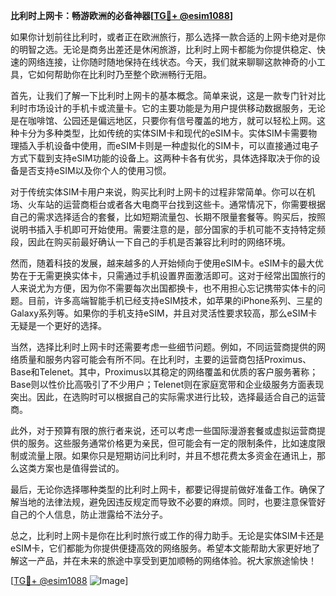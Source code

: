 **比利时上网卡：畅游欧洲的必备神器[[TG💪+ @esim1088](https://t.me/s/esim1088)]**

如果你计划前往比利时，或者正在欧洲旅行，那么选择一款合适的上网卡绝对是你的明智之选。无论是商务出差还是休闲旅游，比利时上网卡都能为你提供稳定、快速的网络连接，让你随时随地保持在线状态。今天，我们就来聊聊这款神奇的小工具，它如何帮助你在比利时乃至整个欧洲畅行无阻。

首先，让我们了解一下比利时上网卡的基本概念。简单来说，这是一款专门针对比利时市场设计的手机卡或流量卡。它的主要功能是为用户提供移动数据服务，无论是在咖啡馆、公园还是偏远地区，只要你有信号覆盖的地方，就可以轻松上网。这种卡分为多种类型，比如传统的实体SIM卡和现代的eSIM卡。实体SIM卡需要物理插入手机设备中使用，而eSIM卡则是一种虚拟化的SIM卡，可以直接通过电子方式下载到支持eSIM功能的设备上。这两种卡各有优劣，具体选择取决于你的设备是否支持eSIM以及你个人的使用习惯。

对于传统实体SIM卡用户来说，购买比利时上网卡的过程非常简单。你可以在机场、火车站的运营商柜台或者各大电商平台找到这些卡。通常情况下，你需要根据自己的需求选择适合的套餐，比如短期流量包、长期不限量套餐等。购买后，按照说明书插入手机即可开始使用。需要注意的是，部分国家的手机可能不支持特定频段，因此在购买前最好确认一下自己的手机是否兼容比利时的网络环境。

然而，随着科技的发展，越来越多的人开始倾向于使用eSIM卡。eSIM卡的最大优势在于无需更换实体卡，只需通过手机设置界面激活即可。这对于经常出国旅行的人来说尤为方便，因为你不需要每次出国都换卡，也不用担心忘记携带实体卡的问题。目前，许多高端智能手机已经支持eSIM技术，如苹果的iPhone系列、三星的Galaxy系列等。如果你的手机支持eSIM，并且对灵活性要求较高，那么eSIM卡无疑是一个更好的选择。

当然，选择比利时上网卡时还需要考虑一些细节问题。例如，不同运营商提供的网络质量和服务内容可能会有所不同。在比利时，主要的运营商包括Proximus、Base和Telenet。其中，Proximus以其稳定的网络覆盖和优质的客户服务著称；Base则以性价比高吸引了不少用户；Telenet则在家庭宽带和企业级服务方面表现突出。因此，在选购时可以根据自己的实际需求进行比较，选择最适合自己的运营商。

此外，对于预算有限的旅行者来说，还可以考虑一些国际漫游套餐或虚拟运营商提供的服务。这些服务通常价格更为亲民，但可能会有一定的限制条件，比如速度限制或流量上限。如果你只是短期访问比利时，并且不想花费太多资金在通讯上，那么这类方案也是值得尝试的。

最后，无论你选择哪种类型的比利时上网卡，都要记得提前做好准备工作。确保了解当地的法律法规，避免因违反规定而导致不必要的麻烦。同时，也要注意保管好自己的个人信息，防止泄露给不法分子。

总之，比利时上网卡是你在比利时旅行或工作的得力助手。无论是实体SIM卡还是eSIM卡，它们都能为你提供便捷高效的网络服务。希望本文能帮助大家更好地了解这一产品，并在未来的旅途中享受到更加顺畅的网络体验。祝大家旅途愉快！

[[TG💪+ @esim1088](https://t.me/s/esim1088) ![Image](https://i.postimg.cc/4NQfJmqS/Snipaste-2025-05-13-00-14-12.png)]